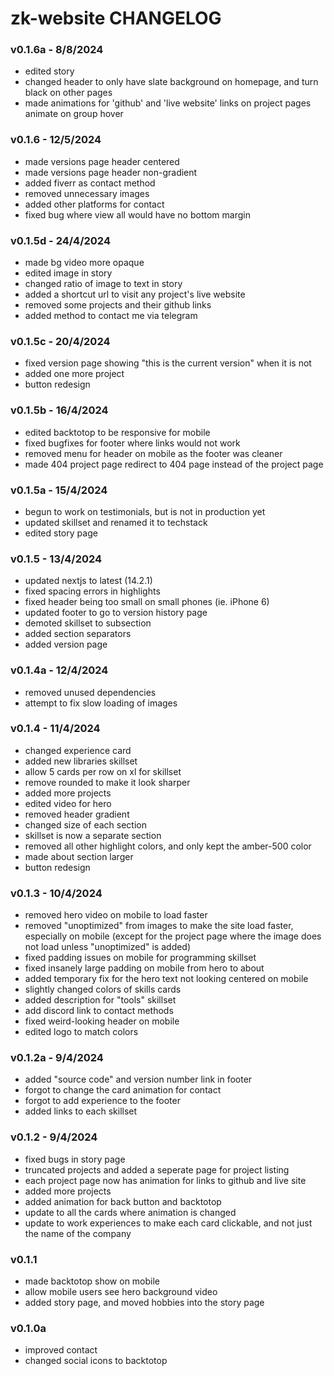 # zk-website CHANGELOG

### v0.1.6a - 8/8/2024

- edited story
- changed header to only have slate background on homepage, and turn black on other pages
- made animations for 'github' and 'live website' links on project pages animate on group hover

### v0.1.6 - 12/5/2024

- made versions page header centered
- made versions page header non-gradient
- added fiverr as contact method
- removed unnecessary images
- added other platforms for contact
- fixed bug where view all would have no bottom margin

### v0.1.5d - 24/4/2024

- made bg video more opaque
- edited image in story
- changed ratio of image to text in story
- added a shortcut url to visit any project's live website
- removed some projects and their github links
- added method to contact me via telegram

### v0.1.5c - 20/4/2024

- fixed version page showing "this is the current version" when it is not
- added one more project
- button redesign

### v0.1.5b - 16/4/2024

- edited backtotop to be responsive for mobile
- fixed bugfixes for footer where links would not work
- removed menu for header on mobile as the footer was cleaner
- made 404 project page redirect to 404 page instead of the project page

### v0.1.5a - 15/4/2024

- begun to work on testimonials, but is not in production yet
- updated skillset and renamed it to techstack
- edited story page

### v0.1.5 - 13/4/2024

- updated nextjs to latest (14.2.1)
- fixed spacing errors in highlights
- fixed header being too small on small phones (ie. iPhone 6)
- updated footer to go to version history page
- demoted skillset to subsection
- added section separators
- added version page

### v0.1.4a - 12/4/2024

- removed unused dependencies
- attempt to fix slow loading of images

### v0.1.4 - 11/4/2024

- changed experience card
- added new libraries skillset
- allow 5 cards per row on xl for skillset
- remove rounded to make it look sharper
- added more projects
- edited video for hero
- removed header gradient
- changed size of each section
- skillset is now a separate section
- removed all other highlight colors, and only kept the amber-500 color
- made about section larger
- button redesign

### v0.1.3 - 10/4/2024

- removed hero video on mobile to load faster
- removed "unoptimized" from images to make the site load faster, especially on mobile (except for the project page where the image does not load unless "unoptimized" is added)
- fixed padding issues on mobile for programming skillset
- fixed insanely large padding on mobile from hero to about
- added temporary fix for the hero text not looking centered on mobile
- slightly changed colors of skills cards
- added description for "tools" skillset
- add discord link to contact methods
- fixed weird-looking header on mobile
- edited logo to match colors

### v0.1.2a - 9/4/2024

- added "source code" and version number link in footer
- forgot to change the card animation for contact
- forgot to add experience to the footer
- added links to each skillset

### v0.1.2 - 9/4/2024

- fixed bugs in story page
- truncated projects and added a seperate page for project listing
- each project page now has animation for links to github and live site
- added more projects
- added animation for back button and backtotop
- update to all the cards where animation is changed
- update to work experiences to make each card clickable, and not just the name of the company

### v0.1.1

- made backtotop show on mobile
- allow mobile users see hero background video
- added story page, and moved hobbies into the story page

### v0.1.0a

- improved contact
- changed social icons to backtotop
